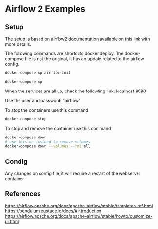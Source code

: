 # Airflow 2 Examples

## Setup

The setup is based on airflow2 documentation available on this [link](https://airflow.apache.org/docs/apache-airflow/2.3.2/start/docker.html) with more details.

The following commands are shortcuts docker deploy. The docker-compose file is not the original, it has an update related to the airflow config.


```bash
docker-compose up airflow-init

docker-compose up

```

When the services are all up, check the followting link: localhost:8080

Use the user and password: "airflow"

To stop the containers use this command

```bash
docker-compose stop

```

To stop and remove the container use this command

```bash
docker-compose down
# use this on instead to remove volumes
docker-compose down --volumes --rmi all
```

## Condig

Any changes on config file, it will require a restart of the webserver container

## References

https://airflow.apache.org/docs/apache-airflow/stable/templates-ref.html
https://pendulum.eustace.io/docs/#introduction
https://airflow.apache.org/docs/apache-airflow/stable/howto/customize-ui.html

